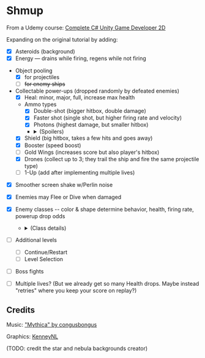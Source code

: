 # Shmup

From a Udemy course: [Complete C# Unity Game Developer 2D](https://www.udemy.com/course/unitycourse/)

Expanding on the original tutorial by adding:
- [x] Asteroids (background)
- [x] Energy — drains while firing, regens while not firing
- Object pooling
  - [x] for projectiles
  - [ ] ~~for enemy ships~~
- Collectable power-ups (dropped randomly by defeated enemies)
  - [x] Heal: minor, major, full, increase max health
  - Ammo types
    - [x] Double-shot (bigger hitbox, double damage)
    - [x] Faster shot (single shot, but higher firing rate and velocity)
    - [x] Photons (highest damage, but smaller hitbox)
    - <details>
      <summary>(Spoilers)</summary>

      - [x] Whenever you collect the same kind of ammo that you're already using, you get a slight firing velocity boost. Stacking infinitely.
      - [ ] (TODO: alternate increasing velocity and firing rate)

    </details>
  - [x] Shield (big hitbox, takes a few hits and goes away)
  - [x] Booster (speed boost)
  - [ ] Gold Wings (increases score but also player's hitbox)
  - [x] Drones (collect up to 3; they trail the ship and fire the same projectile type)
  - [ ] 1-Up (add after implementing multiple lives)
- [x] Smoother screen shake w/Perlin noise
- [x] Enemies may Flee or Dive when damaged
- [x] Enemy classes -- color & shape determine behavior, health, firing rate, powerup drop odds
  - <details>
    <summary>(Class details)</summary>
    
    - Colors
      - Black: Standard HP, Chance to flee OR dive. Worth 100.
      - Blue: Lower HP, Chance to flee. Worth 50.
      - Green: More HP, Never flees or dives. Worth 50.
      - Orange: Standard HP, Chance to dive. Worth 75.
    - Types
      - Type 1 "Frog": Prefers to drop Heal or Drone Powerups.
      - Type 2 "Bat": Prefers to drop Weapon or Drone Powerups. Lower chance to Flee or Dive.
      - Type 3 "Cowl": Prefers to drop Shield or Heal Powerups. Higher chance to Flee or Dive.
      - Type 4 "Hex": Prefers to drop Shield or Speed Powerups. Fires twice as often, and projectiles are faster.
      - Type 5 "Vamp": Prefers to drop Speed or Weapon Powerups.
    
  </details>
- [ ] Additional levels
  - [ ] Continue/Restart
  - [ ] Level Selection
- [ ] Boss fights
- [ ] Multiple lives? (But we already get so many Health drops. Maybe instead "retries" where you keep your score on replay?)

## Credits
Music: ["Mythica" by congusbongus](https://opengameart.org/users/congusbongus)

Graphics: [KenneyNL](https://www.kenney.nl/assets)

(TODO: credit the star and nebula backgrounds creator)
